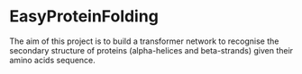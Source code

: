 # EasyProteinFolding
The aim of this project is to build a transformer network to recognise the secondary structure of proteins (alpha-helices and beta-strands) given their amino acids sequence.
